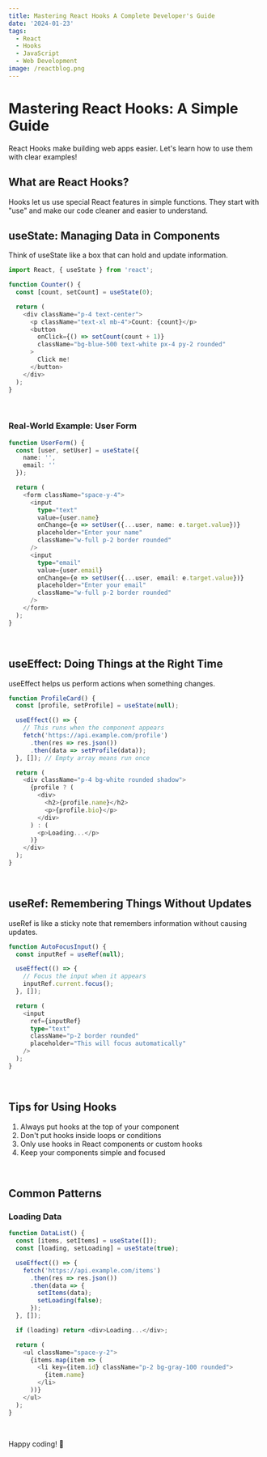 ```yaml
---
title: Mastering React Hooks A Complete Developer's Guide
date: '2024-01-23'
tags: 
  - React
  - Hooks
  - JavaScript
  - Web Development
image: /reactblog.png
---
```

# Mastering React Hooks: A Simple Guide

React Hooks make building web apps easier. Let's learn how to use them with clear examples!

## What are React Hooks?

Hooks let us use special React features in simple functions. They start with "use" and make our code cleaner and easier to understand.

## useState: Managing Data in Components

Think of useState like a box that can hold and update information.

```typescript
import React, { useState } from 'react';

function Counter() {
  const [count, setCount] = useState(0);

  return (
    <div className="p-4 text-center">
      <p className="text-xl mb-4">Count: {count}</p>
      <button 
        onClick={() => setCount(count + 1)}
        className="bg-blue-500 text-white px-4 py-2 rounded"
      >
        Click me!
      </button>
    </div>
  );
}
```

<br/>

### Real-World Example: User Form

```typescript
function UserForm() {
  const [user, setUser] = useState({
    name: '',
    email: ''
  });

  return (
    <form className="space-y-4">
      <input
        type="text"
        value={user.name}
        onChange={e => setUser({...user, name: e.target.value})}
        placeholder="Enter your name"
        className="w-full p-2 border rounded"
      />
      <input
        type="email"
        value={user.email}
        onChange={e => setUser({...user, email: e.target.value})}
        placeholder="Enter your email"
        className="w-full p-2 border rounded"
      />
    </form>
  );
}
```

<br/>

## useEffect: Doing Things at the Right Time

useEffect helps us perform actions when something changes.

```typescript
function ProfileCard() {
  const [profile, setProfile] = useState(null);

  useEffect(() => {
    // This runs when the component appears
    fetch('https://api.example.com/profile')
      .then(res => res.json())
      .then(data => setProfile(data));
  }, []); // Empty array means run once

  return (
    <div className="p-4 bg-white rounded shadow">
      {profile ? (
        <div>
          <h2>{profile.name}</h2>
          <p>{profile.bio}</p>
        </div>
      ) : (
        <p>Loading...</p>
      )}
    </div>
  );
}
```

<br/>

## useRef: Remembering Things Without Updates

useRef is like a sticky note that remembers information without causing updates.

```typescript
function AutoFocusInput() {
  const inputRef = useRef(null);

  useEffect(() => {
    // Focus the input when it appears
    inputRef.current.focus();
  }, []);

  return (
    <input
      ref={inputRef}
      type="text"
      className="p-2 border rounded"
      placeholder="This will focus automatically"
    />
  );
}
```

<br/>

## Tips for Using Hooks

1. Always put hooks at the top of your component
2. Don't put hooks inside loops or conditions
3. Only use hooks in React components or custom hooks
4. Keep your components simple and focused

<br/>

## Common Patterns

### Loading Data

```typescript
function DataList() {
  const [items, setItems] = useState([]);
  const [loading, setLoading] = useState(true);

  useEffect(() => {
    fetch('https://api.example.com/items')
      .then(res => res.json())
      .then(data => {
        setItems(data);
        setLoading(false);
      });
  }, []);

  if (loading) return <div>Loading...</div>;

  return (
    <ul className="space-y-2">
      {items.map(item => (
        <li key={item.id} className="p-2 bg-gray-100 rounded">
          {item.name}
        </li>
      ))}
    </ul>
  );
}
```

<br/>


Happy coding! 🚀